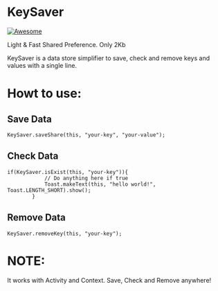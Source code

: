 KeySaver
=================
[![Awesome](https://cdn.rawgit.com/sindresorhus/awesome/d7305f38d29fed78fa85652e3a63e154dd8e8829/media/badge.svg)](https://github.com/mkiisoft/KeySaver)

Light & Fast Shared Preference. Only 2Kb

KeySaver is a data store simplifier to save, check and remove keys and values with a single line.

# Howt to use:

## Save Data
``` 
KeySaver.saveShare(this, "your-key", "your-value");
```
## Check Data
``` 
if(KeySaver.isExist(this, "your-key")){
            // Do anything here if true
            Toast.makeText(this, "hello world!", Toast.LENGTH_SHORT).show();
        }
```
## Remove Data
``` 
KeySaver.removeKey(this, "your-key");
```

# NOTE:

It works with Activity and Context. Save, Check and Remove anywhere!
